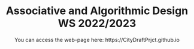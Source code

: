 <h1 align="center"> Associative and Algorithmic Design WS 2022/2023 </h1>
<p align="center"> You can access the web-page here: https://CityDraftPrjct.github.io </p>
